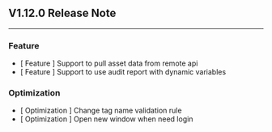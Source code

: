 ## V1.12.0 Release Note

---

### Feature

- [ Feature ] Support to pull asset data from remote api
- [ Feature ] Support to use audit report with dynamic variables

### Optimization

- [ Optimization ] Change tag name validation rule
- [ Optimization ] Open new window when need login
